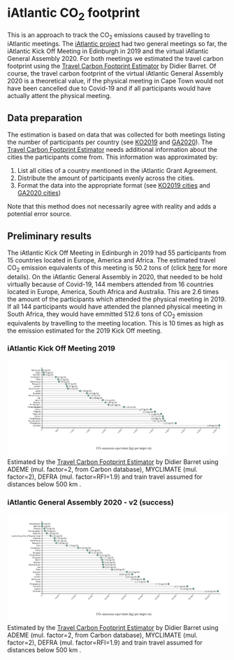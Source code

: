 # iAtlantic CO<sub>2</sub> footprint

This is an approach to track the CO<sub>2</sub> emissions caused by travelling to iAtlantic meetings. 
The [iAtlantic project](https://www.iatlantic.eu/) had two general meetings so far, the iAtlantic Kick Off Meeting in Edinburgh in 2019 and the virtual iAtlantic General Assembly 2020.
For both meetings we estimated the travel carbon footprint using the [Travel Carbon Footprint Estimator](https://travel-footprint-calculator.irap.omp.eu/home.html) by Didier Barret.
Of course, the travel carbon footprint of the virtual iAtlantic General Assembly 2020 is a theoretical value, if the physical meeting in Cape Town would not have been cancelled
due to Covid-19 and if all participants would have actually attent the physical meeting.

## Data preparation
The estimation is based on data that was collected for both meetings listing the number of participants per country (see [KO2019](data/iAtlantic_KickOff2019_particitpants_orig.csv) and [GA2020](data/iAtlantic_GA2020_particitpants_orig.csv)). 
The [Travel Carbon Footprint Estimator](https://travel-footprint-calculator.irap.omp.eu/home.html) needs additional information about the cities the participants come from.
This information was approximated by:
1. List all cities of a country mentioned in the iAtlantic Grant Agreement.
2. Distribute the amount of participants evenly across the cities.
3. Format the data into the appropriate format (see [KO2019 cities](iAtlantic_KickOff2019_particitpants_cities_added.csv) and [GA2020 cities](data/iAtlantic_GA2020_particitpants_cities_added.csv))

Note that this method does not necessarily agree with reality and adds a potential error source.

## Preliminary results
The iAtlantic Kick Off Meeting in Edinburgh in 2019 had 55 participants from 15 countries located in Europe, America and Africa. 
The estimated travel CO<sub>2</sub> emission equivalents of this meeting is 50.2 tons of (click [here](https://travel-footprint-calculator.irap.omp.eu/estimation/2020-07-30_14:37:52_d3c6.html) for more details).
On the iAtlantic General Assembly in 2020, that needed to be hold virtually because of Covid-19, 144 members attended from 16 countries located in Europe, America, South Africa and Australia.
This are 2.6 times the amount of the participants which attended the physical meeting in 2019. 
If all 144 participants would have attended the planned physical meeting in South Africa, they would have emmitted 512.6 tons of CO<sub>2</sub> emission equivalents by travelling to the meeting location.
This is 10 times as high as the emission estimated for the 2019 Kick Off meeting.

### iAtlantic Kick Off Meeting 2019
![Carbon emission Kick Off meeting 2019](./figures/iAtlantic_KickOff2019_CO2_emission.png)
Estimated by the [Travel Carbon Footprint Estimator](https://travel-footprint-calculator.irap.omp.eu/home.html) by Didier Barret using ADEME (mul. factor=2, from Carbon database), MYCLIMATE (mul. factor=2), DEFRA (mul. factor=RFI=1.9) and train travel assumed for distances below 500 km .

### iAtlantic General Assembly 2020 - v2 (success)
![Carbon emission General Assembly 2020](./figures/iAtlantic_GA2020_CO2_emission.png)
Estimated by the [Travel Carbon Footprint Estimator](https://travel-footprint-calculator.irap.omp.eu/home.html) by Didier Barret using ADEME (mul. factor=2, from Carbon database), MYCLIMATE (mul. factor=2), DEFRA (mul. factor=RFI=1.9) and train travel assumed for distances below 500 km .
